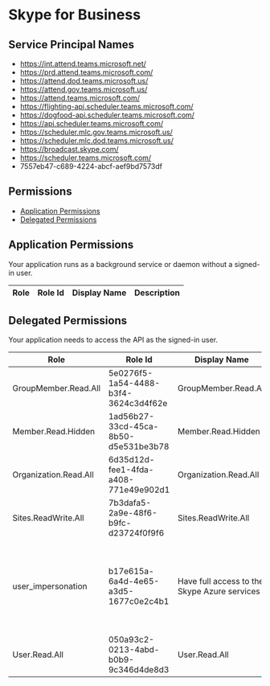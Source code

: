 # Skype for Business
## Service Principal Names
- https://int.attend.teams.microsoft.net/
- https://prd.attend.teams.microsoft.com/
- https://attend.dod.teams.microsoft.us/
- https://attend.gov.teams.microsoft.us/
- https://attend.teams.microsoft.com/
- https://flighting-api.scheduler.teams.microsoft.com/
- https://dogfood-api.scheduler.teams.microsoft.com/
- https://api.scheduler.teams.microsoft.com/
- https://scheduler.mlc.gov.teams.microsoft.us/
- https://scheduler.mlc.dod.teams.microsoft.us/
- https://broadcast.skype.com/
- https://scheduler.teams.microsoft.com/
- 7557eb47-c689-4224-abcf-aef9bd7573df

 ## Permissions
- [Application Permissions](#application-permissions)
- [Delegated Permissions](#delegated-permissions)

## Application Permissions
Your application runs as a background service or daemon without a signed-in user.

| Role | Role Id | Display Name | Description |
|---|---|---|---|

## Delegated Permissions
Your application needs to access the API as the signed-in user. 

| Role | Role Id | Display Name | Description |
|---|---|---|---|
| GroupMember.Read.All | 5e0276f5-1a54-4488-b3f4-3624c3d4f62e | GroupMember.Read.All | Read group memberships. |
| Member.Read.Hidden | 1ad56b27-33cd-45ca-8b50-d5e531be3b78 | Member.Read.Hidden | Read hidden memberships. |
| Organization.Read.All | 6d35d12d-fee1-4fda-a408-771e49e902d1 | Organization.Read.All | Read organization information. |
| Sites.ReadWrite.All | 7b3dafa5-2a9e-48f6-b9fc-d23724f0f9f6 | Sites.ReadWrite.All | Edit site collections information. |
| user_impersonation | b17e615a-6a4d-4e65-a3d5-1677c0e2c4b1 | Have full access to the Skype Azure services | Allow the application full access to the Skype Azure services on behalf of the signed-in user |
| User.Read.All | 050a93c2-0213-4abd-b0b9-9c346d4de8d3 | User.Read.All | Read all users full profiles. |

